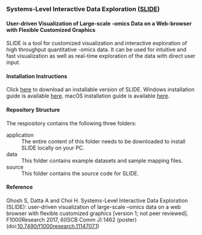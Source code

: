 ### Systems-Level Interactive Data Exploration ([SLIDE](https://f1000research.com/posters/6-1462))
#### User-driven Visualization of Large-scale -omics Data on a Web-browser with Flexible Customized Graphics

SLIDE is a tool for customized visualization and interactive exploration of high throughput quantitative -omics data. It can be used for intuitive and fast visualization as well as real-time exploration of the data with direct user input.

#### **Installation Instructions**
Click [here](https://github.com/soumitag/SLIDE/raw/master/application/slide.zip) to download an installable version of SLIDE.
Windows installation guide is available [here](https://github.com/soumitag/SLIDE/raw/master/application/slide/SLIDE_Windows_Installation_Guide.pdf).
macOS installation guide is available [here](https://github.com/soumitag/SLIDE/raw/master/application/slide/SLIDE_macOS_Installation_Guide.pdf).


#### **Repository Structure**
The respository contains the following three folders:
<dl>

<dt>application</dt> 
<dd>The entire content of this folder needs to be downloaded to install SLIDE locally on your PC.</dd>

<dt>data</dt>
<dd>This folder contains example datasets and sample mapping files.</dd>

<dt>source</dt> 
<dd>This folder contains the source code for SLIDE.</dd>

</dl>


#### **Reference**
Ghosh S, Datta A and Choi H. Systems-Level Interactive Data Exploration (SLIDE): user-driven visualization of large-scale –omics data on a web browser with flexible customized graphics [version 1; not peer reviewed]. F1000Research 2017, 6(ISCB Comm J):1462 (poster)(doi:[10.7490/f1000research.1114707.1](https://f1000research.com/posters/6-1462))

